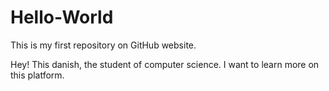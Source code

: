 # Hello-World
This is my first repository on GitHub website.

Hey!
This danish, the student of computer science. I want to learn more on this platform.
